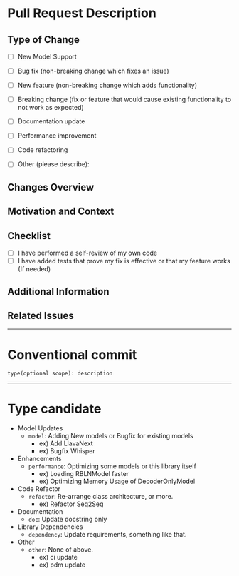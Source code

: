 # Pull Request Description

## Type of Change
<!-- Mark the appropriate option with an [x] -->
- [ ] New Model Support
- [ ] Bug fix (non-breaking change which fixes an issue)
- [ ] New feature (non-breaking change which adds functionality)
- [ ] Breaking change (fix or feature that would cause existing functionality to not work as expected)
- [ ] Documentation update
- [ ] Performance improvement
- [ ] Code refactoring
- [ ] Other (please describe):


## Changes Overview
<!-- Provide a brief summary of the changes in this PR -->

## Motivation and Context
<!-- Explain why this change is necessary and what problem it solves -->

## Checklist
<!-- Mark completed items with an [x] -->
- [ ] I have performed a self-review of my own code
- [ ] I have added tests that prove my fix is effective or that my feature works (If needed)

## Additional Information
<!-- Any additional information, configuration, or data that might be necessary to reproduce the issue or use the new feature -->

## Related Issues
<!-- Link any related issues here using the syntax: Closes #123, Fixes #456 -->



----
# Conventional commit
```
type(optional scope): description
```
----
# Type candidate
  - Model Updates
    - `model`: Adding New models or Bugfix for existing models
      - ex) Add LlavaNext 
      - ex) Bugfix Whisper
  - Enhancements
    - `performance`: Optimizing some models or this library itself
      - ex) Loading RBLNModel faster
      - ex) Optimizing Memory Usage of DecoderOnlyModel
  - Code Refactor
    - `refactor`: Re-arrange class architecture, or more.
      - ex) Refactor Seq2Seq
  - Documentation
    - `doc`: Update docstring only     
  - Library Dependencies
    - `dependency`: Update requirements, something like that.
  - Other
    - `other`: None of above.
      - ex) ci update
      - ex) pdm update